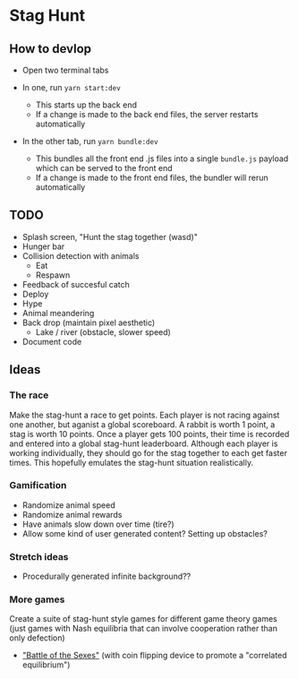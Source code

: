 # Stag Hunt

## How to devlop

* Open two terminal tabs

* In one, run `yarn start:dev`
  * This starts up the back end
  * If a change is made to the back end files, the server restarts automatically

* In the other tab, run `yarn bundle:dev`
  * This bundles all the front end .js files into a single `bundle.js` payload
    which can be served to the front end
  * If a change is made to the front end files, the bundler will rerun automatically

## TODO

* Splash screen, "Hunt the stag together (wasd)"
* Hunger bar
* Collision detection with animals
  * Eat
  * Respawn
* Feedback of succesful catch
* Deploy
* Hype
* Animal meandering
* Back drop (maintain pixel aesthetic)
  * Lake / river (obstacle, slower speed)
* Document code

## Ideas

### The race

Make the stag-hunt a race to get points. Each player is not racing against one another, but aganist a global scoreboard. A rabbit is worth 1 point, a stag is worth 10 points. Once a player gets 100 points, their time is recorded and entered into a global stag-hunt leaderboard. Although each player is working individually, they should go for the stag together to each get faster times. This hopefully emulates the stag-hunt situation realistically.

### Gamification

* Randomize animal speed
* Randomize animal rewards
* Have animals slow down over time (tire?)
* Allow some kind of user generated content? Setting up obstacles?

### Stretch ideas

* Procedurally generated infinite background??

### More games

Create a suite of stag-hunt style games for different game theory games (just games with Nash equilibria that can involve cooperation rather than only defection)

* ["Battle of the Sexes"](https://en.wikipedia.org/wiki/Battle_of_the_sexes_(game_theory)) (with coin flipping device to promote a "correlated equilibrium")
